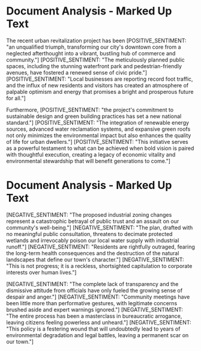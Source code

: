 # Document Analysis - Marked Up Text

The recent urban revitalization project has been [POSITIVE_SENTIMENT: "an unqualified triumph, transforming our city's downtown core from a neglected afterthought into a vibrant, bustling hub of commerce and community."] [POSITIVE_SENTIMENT: "The meticulously planned public spaces, including the stunning waterfront park and pedestrian-friendly avenues, have fostered a renewed sense of civic pride."] [POSITIVE_SENTIMENT: "Local businesses are reporting record foot traffic, and the influx of new residents and visitors has created an atmosphere of palpable optimism and energy that promises a bright and prosperous future for all."]

Furthermore, [POSITIVE_SENTIMENT: "the project's commitment to sustainable design and green building practices has set a new national standard."] [POSITIVE_SENTIMENT: "The integration of renewable energy sources, advanced water reclamation systems, and expansive green roofs not only minimizes the environmental impact but also enhances the quality of life for urban dwellers."] [POSITIVE_SENTIMENT: "This initiative serves as a powerful testament to what can be achieved when bold vision is paired with thoughtful execution, creating a legacy of economic vitality and environmental stewardship that will benefit generations to come."]

# Document Analysis - Marked Up Text

[NEGATIVE_SENTIMENT: "The proposed industrial zoning changes represent a catastrophic betrayal of public trust and an assault on our community's well-being."] [NEGATIVE_SENTIMENT: "The plan, drafted with no meaningful public consultation, threatens to decimate protected wetlands and irrevocably poison our local water supply with industrial runoff."] [NEGATIVE_SENTIMENT: "Residents are rightfully outraged, fearing the long-term health consequences and the destruction of the natural landscapes that define our town's character."] [NEGATIVE_SENTIMENT: "This is not progress; it is a reckless, shortsighted capitulation to corporate interests over human lives."]

[NEGATIVE_SENTIMENT: "The complete lack of transparency and the dismissive attitude from officials have only fueled the growing sense of despair and anger."] [NEGATIVE_SENTIMENT: "Community meetings have been little more than performative gestures, with legitimate concerns brushed aside and expert warnings ignored."] [NEGATIVE_SENTIMENT: "The entire process has been a masterclass in bureaucratic arrogance, leaving citizens feeling powerless and unheard."] [NEGATIVE_SENTIMENT: "This policy is a festering wound that will undoubtedly lead to years of environmental degradation and legal battles, leaving a permanent scar on our town."]